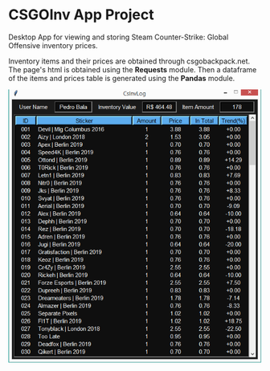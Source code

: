 # CSGOInv App Project
  Desktop App for viewing and storing Steam Counter-Strike: Global Offensive inventory prices.
  
  Inventory items and their prices are obtained through csgobackpack.net.
  The page's html is obtained using the <strong>Requests</strong> module.
  Then a dataframe of the items and prices table is generated using the <strong>Pandas</strong> module.
  
  <p align="left">
  <img src="img/csgoinv.png">
  </p>

